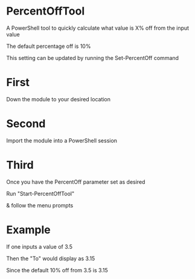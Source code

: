 # PercentOffTool
A PowerShell tool to quickly calculate what value is X% off from the input value

The default percentage off is 10%

This setting can be updated by running the Set-PercentOff command

# First
Down the module to your desired location

# Second
Import the module into a PowerShell session

# Third
Once you have the PercentOff parameter set as desired

Run "Start-PercentOffTool"

& follow the menu prompts

# Example
If one inputs a value of 3.5

Then the "To" would display as 3.15

Since the default 10% off from 3.5 is 3.15
